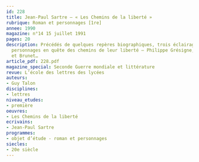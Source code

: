 ```yaml
---
id: 228
title: Jean-Paul Sartre – « Les Chemins de la liberté » 
rubrique: Roman et personnages [1re]
annee: 1990
magazine: n°14 15 juillet 1991
pages: 20
description: Précédés de quelques repères biographiques, trois éclairages sur trois
  personnages en quête des chemins de leur liberté – Philippe Grésigne, Mathieu Delarue
  et Brunet…
article_pdf: 228.pdf
magazine_special: Seconde Guerre mondiale et littérature
revue: L’école des lettres des lycées
auteurs:
- Guy Talon
disciplines:
- lettres
niveau_etudes:
- première
oeuvres:
- Les Chemins de la liberté
ecrivains:
- Jean-Paul Sartre
programmes:
- objet d’étude - roman et personnages
siecles:
- 20e siècle
---
```


